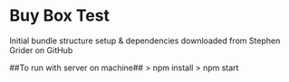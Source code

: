 # Buy Box Test

Initial bundle structure setup & dependencies downloaded from Stephen Grider on GitHub

##To run with server on machine##
	> npm install
	> npm start
```
